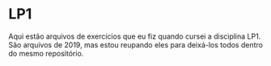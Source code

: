 # LP1

Aqui estão arquivos de exercícios que eu fiz quando cursei a disciplina LP1.
São arquivos de 2019, mas estou reupando eles para deixá-los todos dentro do mesmo repositório.
